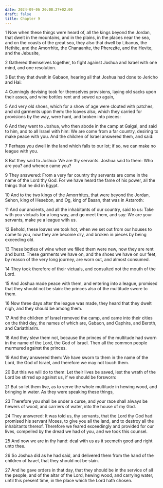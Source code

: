 ```yaml
---
date: 2024-09-06 20:00:27+02:00
draft: false
title: Chapter 9
---
```




1 Now when these things were heard of, all the kings beyond the Jordan, that dwelt in the mountains, and in the plains, in the places near the sea, and on the coasts of the great sea, they also that dwell by Libanus, the Hethite, and the Amorrhite, the Chanaanite, the Pherezite, and the Hevite, and the Jebusite,

2 Gathered themselves together, to fight against Joshua and Israel with one mind, and one resolution.

3 But they that dwelt in Gabaon, hearing all that Joshua had done to Jericho and Hai:

4 Cunningly devising took for themselves provisions, laying old sacks upon their asses, and wine bottles rent and sewed up again,

5 And very old shoes, which for a show of age were clouted with patches, and old garments upon them: the loaves also, which they carried for provisions by the way, were hard, and broken into pieces:

6 And they went to Joshua, who then abode in the camp at Galgal, and said to him, and to all Israel with him: We are come from a far country, desiring to make peace with you. And the children of Israel answered them, and said:

7 Perhaps you dwell in the land which falls to our lot; if so, we can make no league with you.

8 But they said to Joshua: We are thy servants. Joshua said to them: Who are you? and whence came you?

9 They answered: From a very far country thy servants are come in the name of the Lord thy God. For we have heard the fame of his power, all the things that he did in Egypt.

10 And to the two kings of the Amorrhites, that were beyond the Jordan, Sehon, king of Hesebon, and Og, king of Basan, that was in Astaroth:

11 And our ancients, and all the inhabitants of our country, said to us: Take with you victuals for a long way, and go meet them, and say: We are your servants, make ye a league with us.

12 Behold, these loaves we took hot, when we set out from our houses to come to you, now they are become dry, and broken in pieces by being exceeding old.

13 These bottles of wine when we filled them were new, now they are rent and burst. These garments we have on, and the shoes we have on our feet, by reason of the very long journey, are worn out, and almost consumed.

14 They took therefore of their victuals, and consulted not the mouth of the Lord.

15 And Joshua made peace with them, and entering into a league, promised that they should not be slain: the princes also of the multitude swore to them.

16 Now three days after the league was made, they heard that they dwelt nigh, and they should be among them.

17 And the children of Israel removed the camp, and came into their cities on the third day, the names of which are, Gabaon, and Caphira, and Beroth, and Cariathiarim.

18 And they slew them not, because the princes of the multitude had sworn in the name of the Lord, the God of Israel. Then all the common people murmured against the princes.

19 And they answered them: We have sworn to them in the name of the Lord, the God of Israel, and therefore we may not touch them.

20 But this we will do to them: Let their lives be saved, lest the wrath of the Lord be stirred up against us, if we should be forsworn:

21 But so let them live, as to serve the whole multitude in hewing wood, and bringing in water. As they were speaking these things,

23 Therefore you shall be under a curse, and your race shall always be hewers of wood, and carriers of water, into the house of my God.

24 They answered: It was told us, thy servants, that the Lord thy God had promised his servant Moses, to give you all the land, and to destroy all the inhabitants thereof. Therefore we feared exceedingly and provided for our lives, compelled by the dread we had of you, and we took this counsel.

25 And now we are in thy hand: deal with us as it seemeth good and right unto thee.

26 So Joshua did as he had said, and delivered them from the hand of the children of Israel, that they should not be slain.

27 And he gave orders in that day, that they should be in the service of all the people, and of the altar of the Lord, hewing wood, and carrying water, until this present time, in the place which the Lord hath chosen.

